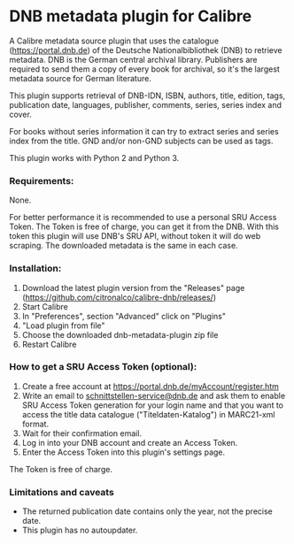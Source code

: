 # DNB metadata plugin for Calibre

A Calibre metadata source plugin that uses the catalogue (https://portal.dnb.de) of the Deutsche Nationalbibliothek (DNB) to retrieve metadata. DNB is the German central archival library. Publishers are required to send them a copy of every book for archival, so it's the largest metadata source for German literature.

This plugin supports retrieval of DNB-IDN, ISBN, authors, title, edition, tags, publication date, languages, publisher, comments, series, series index and cover.

For books without series information it can try to extract series and series index from the title.
GND and/or non-GND subjects can be used as tags.

This plugin works with Python 2 and Python 3.

### Requirements:

None.

For better performance it is recommended to use a personal SRU Access Token. The Token is free of charge, you can get it from the DNB.
With this token this plugin will use DNB's SRU API, without token it will do web scraping. The downloaded metadata is the same in each case.

### Installation:

1. Download the latest plugin version from the "Releases" page (https://github.com/citronalco/calibre-dnb/releases/)
1. Start Calibre
1. In "Preferences", section "Advanced" click on "Plugins"
1. "Load plugin from file"
1. Choose the downloaded dnb-metadata-plugin zip file
1. Restart Calibre

### How to get a SRU Access Token (optional):

1. Create a free account at https://portal.dnb.de/myAccount/register.htm
1. Write an email to schnittstellen-service@dnb.de and ask them to enable SRU Access Token generation for your login name and that you want to access the title data catalogue ("Titeldaten-Katalog") in MARC21-xml format.
1. Wait for their confirmation email.
1. Log in into your DNB account and create an Access Token.
1. Enter the Access Token into this plugin's settings page.

The Token is free of charge.

### Limitations and caveats

- The returned publication date contains only the year, not the precise date.
- This plugin has no autoupdater.
